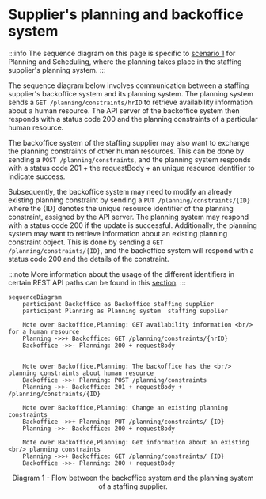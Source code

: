 # Supplier's planning and backoffice system

:::info
The sequence diagram on this page is specific to [scenario 1](../../planning/Scenario%201/Readme.md) for Planning and Scheduling, where the planning takes place in the staffing supplier's planning system.
:::

The sequence diagram below involves communication between a staffing supplier's backoffice system and its planning system. The planning system sends a `GET /planning/constraints/hrID` to retrieve availability information about a human resource. The API server of the backoffice system then responds with a status code 200 and the planning constraints of a particular human resource.

The backoffice system of the staffing supplier may also want to exchange the planning constraints of other human resources. This can be done by sending a `POST /planning/constraints`, and the planning system responds with a status code 201 + the requestBody + an unique resource identifier to indicate success.

Subsequently, the backoffice system may need to modify an already existing planning constraint by sending a `PUT /planning/constraints/{ID}` where the {ID} denotes the unique resource identifier of the planning constraint, assigned by the API server. The planning system may respond with a status code 200 if the update is successful. Additionally, the planning system may want to retrieve information about an existing planning constraint object. This is done by sending a `GET /planning/constraints/{ID}`, and the backoffice system will respond with a status code 200 and the details of the constraint.

:::note
More information about the usage of the different identifiers in certain REST API paths can be found in this [section](../../API%20Specification/identifiers.md).
:::

```mermaid
sequenceDiagram
    participant Backoffice as Backoffice staffing supplier
    participant Planning as Planning system  staffing supplier

    Note over Backoffice,Planning: GET availability information <br/> for a human resource
    Planning ->>+ Backoffice: GET /planning/constraints/{hrID}
    Backoffice ->>- Planning: 200 + requestBody


    Note over Backoffice,Planning: The backoffice has the <br/> planning constraints about human resource
    Backoffice ->>+ Planning: POST /planning/constraints
    Planning ->>- Backoffice: 201 + requestBody + /planning/constraints/{ID}

    Note over Backoffice,Planning: Change an existing planning constraints
    Backoffice ->>+ Planning: PUT /planning/constraints/ {ID}
    Planning ->>- Backoffice: 200 + requestBody

    Note over Backoffice,Planning: Get information about an existing <br/> planning constraints
    Planning ->>+ Backoffice: GET /planning/constraints/ {ID}
    Backoffice ->>- Planning: 200 + requestBody
```

<figcaption align = "center">Diagram 1 - Flow between the backoffice system and the planning system of a staffing supplier.</figcaption>
